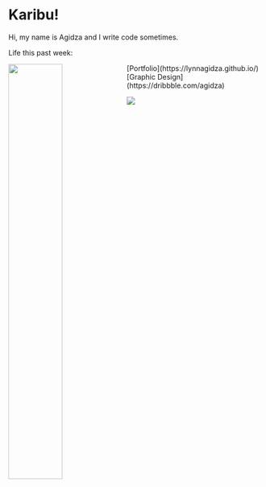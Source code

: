 # Karibu!
Hi, my name is Agidza and I write code sometimes.
<p>Life this past week:</p>
<a href="https://github.com/anuraghazra/github-readme-stats"><img align="left" width="46%" src="https://github-readme-stats.vercel.app/api/wakatime?username=@agidza&compact=True"/></a>
<!-- <img align="right" width="46%" src="https://github-readme-stats.vercel.app/api/top-langs/?username=lynnagidza&layout=compact&theme=gruvbox_light" /> -->
[Portfolio](https://lynnagidza.github.io/)
[Graphic Design](https://dribbble.com/agidza)

![](https://komarev.com/ghpvc/?username=lynnagidza&color=purple)
